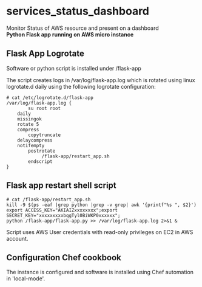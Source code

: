 # services_status_dashboard
Monitor Status of AWS resource and present on a dashboard<br>
**Python Flask app running on AWS micro instance**
## Flask App Logrotate 
Software or python script is installed under /flask-app

The script creates logs in /var/log/flask-app.log which is rotated using linux logrotate.d daily using the following logrotate configuration:
```
# cat /etc/logrotate.d/flask-app 
/var/log/flask-app.log {
        su root root
	daily
	missingok
	rotate 5
	compress
        copytruncate
	delaycompress
	notifempty
        postrotate
             /flask-app/restart_app.sh
        endscript
}
```
## Flask app restart shell script
```
# cat /flask-app/restart_app.sh 
kill -9 $(ps -eaf |grep python |grep -v grep| awk '{printf"%s ", $2}')
export ACCESS_KEY="AKIAIZxxxxxxxx";export SECRET_KEY="xxxxxxxxxbqgTyl0BiWKP0xxxxxx";
python /flask-app/flask-app.py >> /var/log/flask-app.log 2>&1 &
```
Script uses AWS User credentials with read-only privileges on EC2 in AWS account.

## Configuration Chef cookbook
The instance is configured and software is installed using Chef automation in 'local-mode'.
